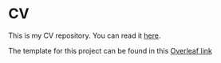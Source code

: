 # CV
This is my CV repository. You can read it [here](https://github.com/pipeton8/CV/blob/master/Felipe%20Del%20Canto%20CV.pdf).

The template for this project can be found in this [Overleaf link](https://www.overleaf.com/latex/templates/professional-cv/wvqwpvrmrvkh)
